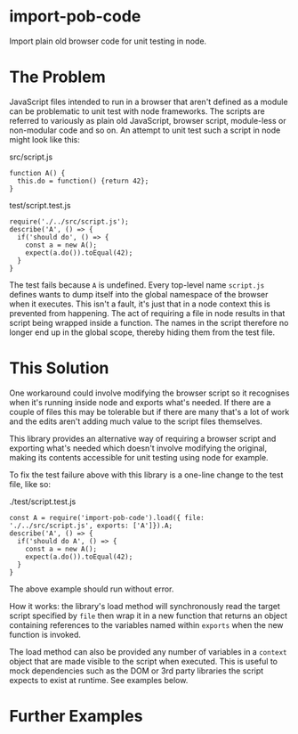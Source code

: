 # import-pob-code
Import plain old browser code for unit testing in node.

# The Problem
JavaScript files intended to run in a browser that aren't defined as a module can be problematic to unit test with node frameworks. The scripts are referred to variously as plain old JavaScript, browser script, module-less or non-modular code and so on. An attempt to unit test such a script in node might look like this:

src/script.js
```
function A() {
  this.do = function() {return 42};
}
```

test/script.test.js
```
require('./../src/script.js');
describe('A', () => {
  if('should do', () => {
    const a = new A();
    expect(a.do()).toEqual(42);
  }
}
```

The test fails because ```A``` is undefined. Every top-level name ```script.js``` defines wants to dump itself into the global namespace of the browser when it executes. This isn't a fault, it's just that in a node context this is prevented from happening. The act of requiring a file in node results in that script being wrapped inside a function. The names in the script therefore no longer end up in the global scope, thereby hiding them from the test file.

# This Solution
One workaround could involve modifying the browser script so it recognises when it's running inside node and exports what's needed. If there are a couple of files this may be tolerable but if there are many that's a lot of work and the edits aren't adding much value to the script files themselves.

This library provides an alternative way of requiring a browser script and exporting what's needed which doesn't involve modifying the original, making its contents accessible for unit testing using node for example.

To fix the test failure above with this library is a one-line change to the test file, like so:

./test/script.test.js
```
const A = require('import-pob-code').load({ file: './../src/script.js', exports: ['A']}).A;
describe('A', () => {
  if('should do A', () => {
    const a = new A();
    expect(a.do()).toEqual(42);
  }
}
```

The above example should run without error.

How it works: the library's load method will synchronously read the target script specified by ```file``` then wrap it in a new function that returns an object containing references to the variables named within ```exports``` when the new function is invoked.

The load method can also be provided any number of variables in a ```context``` object that are made visible to the script when executed. This is useful to mock dependencies such as the DOM or 3rd party libraries the script expects to exist at runtime. See examples below.

# Further Examples
